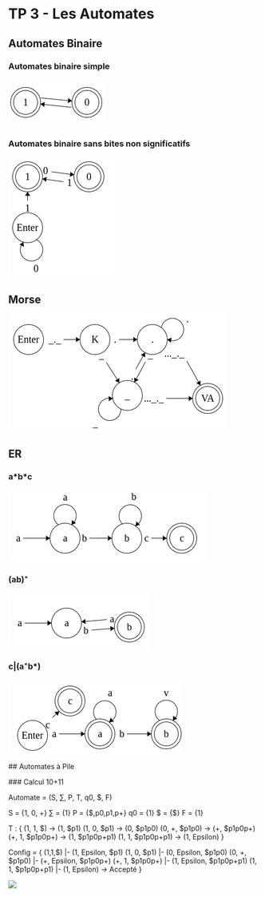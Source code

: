 # TP 3 - Les Automates

## Automates Binaire

### Automates binaire simple

![](automate_binaire_simple.png)

### Automates binaire sans bites non significatifs

![](automates_binaire_no_unsig_bites.png)

## Morse

![](morse.png)

## ER

### a\*b\*c

![](er1_a*b*c.png)

### (ab)⁺

![](er2_ab+.png)

### c|(a⁺b\*)

![](er3.png)

## Automates à Pile

### Calcul 10+11

Automate = (S, ∑, P, T, q0, $, F)

S = {1, 0, +}
∑ = {1}
P = {$,p0,p1,p+}
q0 = {1}
$ = {$}
F = {1}

T : {
   (1, 1, $) -> (1, $p1)
   (1, 0, $p1) -> (0, $p1p0)
   (0, +, $p1p0) -> (+, $p1p0p+)
   (+, 1, $p1p0p+) -> (1, $p1p0p+p1)
   (1, 1, $p1p0p+p1) -> (1, Epsilon)
}

Config = {
    (1,1,$) |- (1, Epsilon, $p1)
   (1, 0, $p1) |- (0, Epsilon, $p1p0)
   (0, +, $p1p0) |- (+, Epsilon, $p1p0p+)
   (+, 1, $p1p0p+) |- (1, Epsilon, $p1p0p+p1)
   (1, 1, $p1p0p+p1) |- (1, Epsilon) *->* Accepté
}

![](pile_adition_1.png)